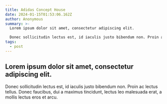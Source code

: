 ```yaml
---
title: Adidas Concept House
date: 2024-01-15T01:53:06.162Z
author: Anonymous
summary: >-
  Lorem ipsum dolor sit amet, consectetur adipiscing elit.

  Donec sollicitudin lectus est, id iaculis justo bibendum non. Proin ac lectus tellus. Donec faucibus, dui a maximus tincidunt, lectus leo malesuada erat, a mollis lectus eros et arcu.
tags:
  - post
---
```

## Lorem ipsum dolor sit amet, consectetur adipiscing elit.

Donec sollicitudin lectus est, id iaculis justo bibendum non. Proin ac lectus tellus. Donec faucibus, dui a maximus tincidunt, lectus leo malesuada erat, a mollis lectus eros et arcu.